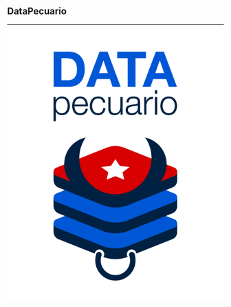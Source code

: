## DataPecuario
---
![A](https://github.com/LFrench03/DataPecuario/blob/main/brand/PNG/Identificador%20vertical.png)
